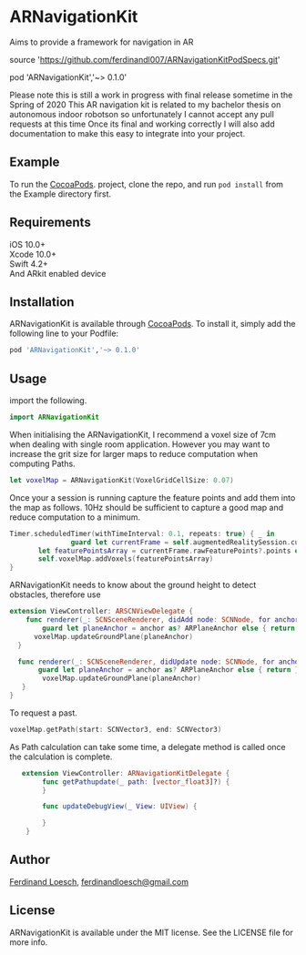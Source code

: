 # ARNavigationKit
Aims to provide a framework for navigation in AR



   source 'https://github.com/ferdinandl007/ARNavigationKitPodSpecs.git'

   pod 'ARNavigationKit','~> 0.1.0'


Please note this is still a work in progress with final release sometime in the Spring of 2020
This AR navigation kit is related to my bachelor thesis on autonomous indoor robotson so unfortunately I cannot accept any pull requests at this time
Once its final and working correctly I will also add documentation to make this easy to integrate into your project.


## Example

To run the [CocoaPods](https://github.com/ferdinandl007/voxelMap). project, clone the repo, and run `pod install` from the Example directory first.

## Requirements

iOS 10.0+    
Xcode 10.0+   
Swift 4.2+     
And ARkit enabled device


## Installation

ARNavigationKit is available through [CocoaPods](https://cocoapods.org). To install
it, simply add the following line to your Podfile:

```ruby
pod 'ARNavigationKit','~> 0.1.0'
```


## Usage

import the following.
 ```Swift
 import ARNavigationKit
 ```
When initialising the ARNavigationKit, I recommend a voxel size of 7cm when dealing with single room application. 
However you may want to increase the grit size for larger maps to reduce computation  when computing Paths. 
```Swift
let voxelMap = ARNavigationKit(VoxelGridCellSize: 0.07)
```
Once your a session is running capture the feature points and add them into the map as follows.
10Hz should be sufficient to capture a good map and reduce computation to a minimum.
   
 ```Swift
 Timer.scheduledTimer(withTimeInterval: 0.1, repeats: true) { _ in
 				guard let currentFrame = self.augmentedRealitySession.currentFrame,
        let featurePointsArray = currentFrame.rawFeaturePoints?.points else { return }
        self.voxelMap.addVoxels(featurePointsArray)
 }
 ```
ARNavigationKit needs to know about the ground height to detect obstacles, therefore use

```Swift
extension ViewController: ARSCNViewDelegate {
	func renderer(_: SCNSceneRenderer, didAdd node: SCNNode, for anchor: ARAnchor) {
  		guard let planeAnchor = anchor as? ARPlaneAnchor else { return }
      voxelMap.updateGroundPlane(planeAnchor)
  }

  func renderer(_: SCNSceneRenderer, didUpdate node: SCNNode, for anchor: ARAnchor) {
       guard let planeAnchor = anchor as? ARPlaneAnchor else { return }
        voxelMap.updateGroundPlane(planeAnchor)
   }
}
```
To request a past.

```Swift
voxelMap.getPath(start: SCNVector3, end: SCNVector3)
```

 As Path calculation can take some time, a delegate method is called once the calculation is complete.
```Swift
   extension ViewController: ARNavigationKitDelegate {
    	func getPathupdate(_ path: [vector_float3]?) {
    	}

    	func updateDebugView(_ View: UIView) {

    	}
    }
```

## Author

[Ferdinand Loesch](https://ferdinandl007.github.io), ferdinandloesch@gmail.com

## License

ARNavigationKit is available under the MIT license. See the LICENSE file for more info.




